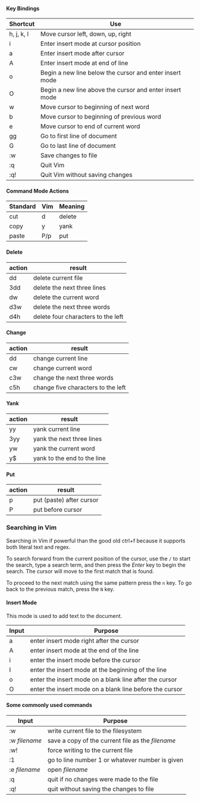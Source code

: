 #### Key Bindings

| Shortcut | Use |
| --- | --- |
| h, j, k, l | Move cursor left, down, up, right |
| i | Enter insert mode at cursor position |
| a | Enter insert mode after cursor |
| A | Enter insert mode at end of line |
| o | Begin a new line below the cursor and enter insert mode |
| O | Begin a new line above the cursor and enter insert mode |
| w | Move cursor to beginning of next word |
| b | Move cursor to beginning of previous word |
| e | Move cursor to end of current word |
| gg | Go to first line of document |
| G | Go to last line of document |
| :w | Save changes to file |
| :q | Quit Vim |
| :q! | Quit Vim without saving changes |

#### Command Mode Actions

Standard | Vim | Meaning
---|---|---
cut | d | delete
copy | y | yank
paste | P/p | put

#### Delete

action | result
---|---
dd | delete current file
3dd | delete the next three lines
dw | delete the current word
d3w | delete the next three words
d4h | delete four characters to the left

#### Change

action | result
--- | ---
dd | change current line
cw | change current word
c3w | change the next three words
c5h | change five characters to the left

#### Yank

action | result
--- | ---
yy | yank current line
3yy | yank the next three lines
yw | yank the current word
y$ | yank to the end to the line

#### Put

action | result
--- | ---
p | put (paste) after cursor
P | put before cursor

### Searching in Vim

Searching in Vim if powerful than the good old ctrl+f because it supports both literal text and regex.

To search forward from the current position of the cursor, use the `/` to start the search, type a search term, and then press the *Enter* key to begin the search. The cursor will move to the first match that is found.

To proceed to the next match using the same pattern press the `n` key. To go back to the previous match, press the `N` key.

#### Insert Mode

This mode is used to add text to the document.

Input | Purpose
--- | ---
a | enter insert mode right after the cursor
A | enter insert mode at the end of the line
i | enter the insert mode before the cursor 
I | enter the insert mode at the beginning of the line
o | enter the insert mode on a blank line after the cursor
O | enter the insert mode on a blank line before the cursor

#### Some commonly used commands

Input | Purpose
--- | ---
:w | write current file to the filesystem
:w *filename* | save a copy of the current file as the *filename*
:w! | force writing to the current file
:1 | go to line number 1 or whatever number is given
:e *filename* | open *filename*
:q | quit if no changes were made to the file
:q! | quit without saving the changes to file

